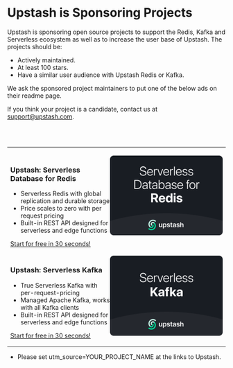 # Upstash is Sponsoring Projects

Upstash is sponsoring open source projects to support the Redis, Kafka and Serverless
ecosystem as well as to increase the user base of Upstash. The projects
should be:

- Actively maintained.
- At least 100 stars.
- Have a similar user audience with Upstash Redis or Kafka.

We ask the sponsored project maintainers to put one of the below ads on their readme page.

If you think your project is a candidate, contact us at support@upstash.com.

<br/>
<br/>

<table>
<tr>
<td>
  <img width="1000" height="0">
  <a href="https://upstash.com/?utm_source=YOUR_PROJECT" >
  <img src="https://raw.githubusercontent.com/upstash/sponsorship/master/redis.png" alt="Upstash" width="260" align="right">
  </a>
<h3>Upstash: Serverless Database for Redis</h3>

  <ul>
    <li>Serverless Redis with global replication and durable storage</li>
    <li>Price scales to zero with per request pricing</li>
    <li>Built-in REST API designed for serverless and edge functions</li>
  </ul>
  
[Start for free in 30 seconds!](https://upstash.com/?utm_source=YOUR_PROJECT)
</td>
</tr>

<tr>
<td>
    <a href="https://upstash.com/?utm_source=YOUR_PROJECT" >
  <img src="https://raw.githubusercontent.com/upstash/sponsorship/master/kafka.png" alt="Upstash" width="260" align="right">
  </a>

<h3>Upstash: Serverless Kafka</h3>

  <ul>
    <li>True Serverless Kafka with per-request-pricing</li>
    <li>Managed Apache Kafka, works with all Kafka clients</li>
    <li>Built-in REST API designed for serverless and edge functions</li>
  </ul>

[Start for free in 30 seconds!](https://upstash.com/?utm_source=YOUR_PROJECT)
</td>
</tr>
</table>

* Please set utm_source=YOUR_PROJECT_NAME at the links to Upstash.


